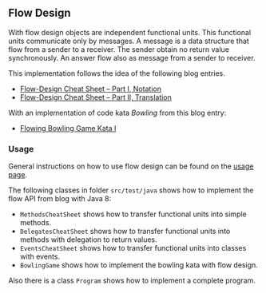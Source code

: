 Flow Design
-----------

With flow design objects are independent functional units. This functional units
communicate only by messages. A message is a data structure that flow from a
sender to a receiver. The sender obtain no return value synchronously. An answer
flow also as message from a sender to receiver.

This implementation follows the idea of the following blog entries.

*   [Flow-Design Cheat Sheet – Part I, Notation][1]
*   [Flow-Design Cheat Sheet – Part II, Translation][2]

With an implementation of code kata *Bowling* from this blog entry:

*   [Flowing Bowling Game Kata I][3]


### Usage

General instructions on how to use flow design can be found on the
[usage page](usage.html).

The following classes in folder `src/test/java` shows how to implement the flow
API from blog with Java 8:

*   `MethodsCheatSheet` shows how to transfer functional units into simple
    methods.
*   `DelegatesCheatSheet` shows how to transfer functional units into methods
     with delegation to return values.
*   `EventsCheatSheet` shows how to transfer functional units into classes with
    events.
*   `BowlingGame` shows how to implement the bowling kata with flow design.

Also there is a class `Program` shows how to implement a complete program.


[1]: http://geekswithblogs.net/theArchitectsNapkin/archive/2011/03/19/flow-design-cheat-sheet-ndash-part-i-notation.aspx
[2]: http://geekswithblogs.net/theArchitectsNapkin/archive/2011/03/20/flow-design-cheat-sheet-ndash-part-ii-translation.aspx
[3]: http://geekswithblogs.net/theArchitectsNapkin/archive/2011/07/05/flowing-bowling-game-kata-i.aspx
